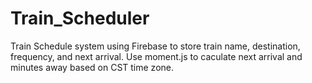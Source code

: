 # Train_Scheduler
Train Schedule system using Firebase to store train name, destination, frequency, and next arrival. Use moment.js to caculate next arrival and minutes away based on CST time zone. 
